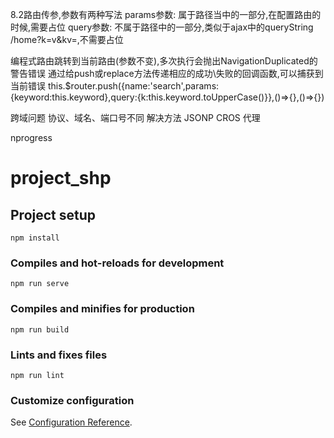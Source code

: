 



8.2路由传参,参数有两种写法
params参数: 属于路径当中的一部分,在配置路由的时候,需要占位
query参数: 不属于路径中的一部分,类似于ajax中的queryString   /home?k=v&kv=,不需要占位

编程式路由跳转到当前路由(参数不变),多次执行会抛出NavigationDuplicated的警告错误
    通过给push或replace方法传递相应的成功\失败的回调函数,可以捕获到当前错误
    this.$router.push({name:'search',params:{keyword:this.keyword},query:{k:this.keyword.toUpperCase()}},()=>{},()=>{})

跨域问题
        协议、域名、端口号不同
    解决方法
         JSONP  CROS  代理

nprogress
    

# project_shp

## Project setup
```
npm install
```

### Compiles and hot-reloads for development
```
npm run serve
```

### Compiles and minifies for production
```
npm run build
```

### Lints and fixes files
```
npm run lint
```

### Customize configuration
See [Configuration Reference](https://cli.vuejs.org/config/).

